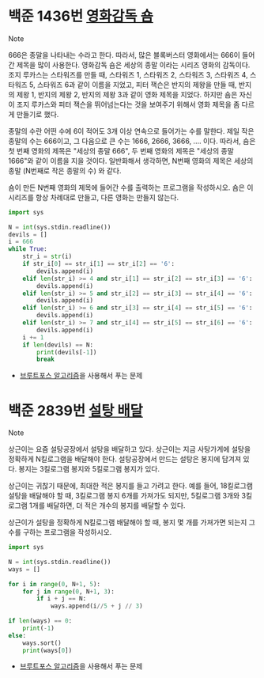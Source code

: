 # 백준 1436번 [영화감독 숌](https://www.acmicpc.net/problem/1436)
>[!NOTE]
>666은 종말을 나타내는 수라고 한다. 따라서, 많은 블록버스터 영화에서는 666이 들어간 제목을 많이 사용한다. 영화감독 숌은 세상의 종말 이라는 시리즈 영화의 감독이다. 조지 루카스는 스타워즈를 만들 때, 스타워즈 1, 스타워즈 2, 스타워즈 3, 스타워즈 4, 스타워즈 5, 스타워즈 6과 같이 이름을 지었고, 피터 잭슨은 반지의 제왕을 만들 때, 반지의 제왕 1, 반지의 제왕 2, 반지의 제왕 3과 같이 영화 제목을 지었다. 하지만 숌은 자신이 조지 루카스와 피터 잭슨을 뛰어넘는다는 것을 보여주기 위해서 영화 제목을 좀 다르게 만들기로 했다.
>
>종말의 수란 어떤 수에 6이 적어도 3개 이상 연속으로 들어가는 수를 말한다. 제일 작은 종말의 수는 666이고, 그 다음으로 큰 수는 1666, 2666, 3666, .... 이다. 따라서, 숌은 첫 번째 영화의 제목은 "세상의 종말 666", 두 번째 영화의 제목은 "세상의 종말 1666"와 같이 이름을 지을 것이다. 일반화해서 생각하면, N번째 영화의 제목은 세상의 종말 (N번째로 작은 종말의 수) 와 같다.
>
>숌이 만든 N번째 영화의 제목에 들어간 수를 출력하는 프로그램을 작성하시오. 숌은 이 시리즈를 항상 차례대로 만들고, 다른 영화는 만들지 않는다.
```python
import sys  
  
N = int(sys.stdin.readline())  
devils = []  
i = 666  
while True:  
    str_i = str(i)  
    if str_i[0] == str_i[1] == str_i[2] == '6':  
        devils.append(i)  
    elif len(str_i) >= 4 and str_i[1] == str_i[2] == str_i[3] == '6':  
        devils.append(i)  
    elif len(str_i) >= 5 and str_i[2] == str_i[3] == str_i[4] == '6':  
        devils.append(i)  
    elif len(str_i) >= 6 and str_i[3] == str_i[4] == str_i[5] == '6':  
        devils.append(i)  
    elif len(str_i) >= 7 and str_i[4] == str_i[5] == str_i[6] == '6':  
        devils.append(i)  
    i += 1  
    if len(devils) == N:  
        print(devils[-1])  
        break
```
- [브루트포스 알고리즘](Brute_Force.md)을 사용해서 푸는 문제
# 백준 2839번 [설탕 배달](https://www.acmicpc.net/problem/2839)
>[!NOTE]
>상근이는 요즘 설탕공장에서 설탕을 배달하고 있다. 상근이는 지금 사탕가게에 설탕을 정확하게 N킬로그램을 배달해야 한다. 설탕공장에서 만드는 설탕은 봉지에 담겨져 있다. 봉지는 3킬로그램 봉지와 5킬로그램 봉지가 있다.
>
>상근이는 귀찮기 때문에, 최대한 적은 봉지를 들고 가려고 한다. 예를 들어, 18킬로그램 설탕을 배달해야 할 때, 3킬로그램 봉지 6개를 가져가도 되지만, 5킬로그램 3개와 3킬로그램 1개를 배달하면, 더 적은 개수의 봉지를 배달할 수 있다.
>
>상근이가 설탕을 정확하게 N킬로그램 배달해야 할 때, 봉지 몇 개를 가져가면 되는지 그 수를 구하는 프로그램을 작성하시오.
```python
import sys  
  
N = int(sys.stdin.readline())  
ways = []  
  
for i in range(0, N+1, 5):  
    for j in range(0, N+1, 3):  
        if i + j == N:  
            ways.append(i//5 + j // 3)  
  
if len(ways) == 0:  
    print(-1)  
else:  
    ways.sort()  
    print(ways[0])
```
- [브루트포스 알고리즘](Brute_Force.md)을 사용해서 푸는 문제
